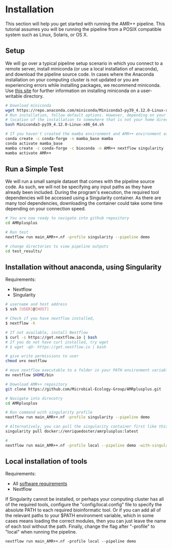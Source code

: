 # Installation

This section will help you get started with running the AMR++ pipeline. This tutorial assumes you will be running the pipeline from a POSIX compatible system such as Linux, Solaris, or OS X.

## Setup

We will go over a typical pipeline setup scenario in which you connect to a remote server, install miniconda (or use a local installation of anaconda), and download the pipeline source code. In cases where the Anaconda installation on your computing cluster is not updated or you are experiencing errors while installing packages, we recommend miniconda. Use [this site](https://conda.io/projects/conda/en/latest/user-guide/install/linux.html) for further information on installing miniconda on a user-writable directory. 

```bash
# Download miniconda
wget https://repo.anaconda.com/miniconda/Miniconda3-py39_4.12.0-Linux-x86_64.sh
# Run installation, follow default options. However, depending on your computing cluster when you are prompted, you should consider changing the 
# location of the installation to somewhere that is not your home directory which can have storage limits.
bash Miniconda3-py39_4.12.0-Linux-x86_64.sh

# If you haven't created the mamba environment and AMR++ environment as instructed on the README file, go ahead and do that here:
conda create -c conda-forge -n mamba_base mamba
conda activate mamba_base
mamba create -c conda-forge -c bioconda -n AMR++ nextflow singularity
mamba activate AMR++
```

## Run a Simple Test

We will run a small sample dataset that comes with the pipeline source code. As such, we will not be specifying any input paths as they have already been included. During the program's execution, the required tool dependencies will be accessed using a Singularity container. As there are many tool dependencies, downloading the container could take some time depending on your connection speed.

```bash
# You are now ready to navigate into github repository
cd AMRplusplus

# Run test 
nextflow run main_AMR++.nf -profile singularity --pipeline demo

# change directories to view pipeline outputs
cd test_results/
```

## Installation without anaconda, using Singularity

Requirements:
* Nextflow
* Singularity

```bash
# username and host address
$ ssh [USER]@[HOST]

# Check if you have nextflow installed,
$ nextflow -h

# If not available, install Nextflow
$ curl -s https://get.nextflow.io | bash
# If you do not have curl installed, try wget
# $ wget -qO- https://get.nextflow.io | bash

# give write permissions to user
chmod u+x nextflow

# move nextflow executable to a folder in your PATH environment variable
mv nextflow $HOME/bin

# Download AMR++ repository
git clone https://github.com/Microbial-Ecology-Group/AMRplusplus.git

# Navigate into direcotry
cd AMRplusplus

# Run command with singularity profile
nextflow run main_AMR++.nf -profile singularity --pipeline demo

# Alternatively, you can pull the singularity container first like this:
singularity pull docker://enriquedoster/amrplusplus:latest

# 
nextflow run main_AMR++.nf -profile local --pipeline demo -with-singularity amrplusplus_latest.sif
```

## Local installation of tools

Requirements:
* All [software requirements](https://github.com/Microbial-Ecology-Group/AMRplusplus/blob/master/docs/requirements.md)
* Nextflow


If Singularity cannot be installed, or perhaps your computing cluster has all of the required tools, configure the "config/local.config" file to specify the absolute PATH to each required bioinformatic tool. Or if you can add all of the relevant paths to your $PATH environment variable, which in some cases means loading the correct modules, then you can just leave the name of each tool without the path. Finally, change the flag after "-profile" to "local" when running the pipeline.

```nextflow run main_AMR++.nf -profile local --pipeline demo```
